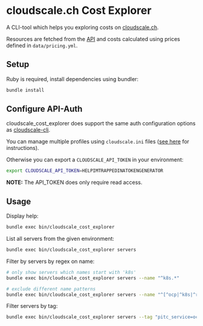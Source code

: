 # cloudscale.ch Cost Explorer

A CLI-tool which helps you exploring costs on [cloudscale.ch](https://www.cloudscale.ch).

Resources are fetched from the [API](https://www.cloudscale.ch/en/api/v1) and costs calculated using prices defined in `data/pricing.yml`.

## Setup

Ruby is required, install dependencies using bundler:

```sh
bundle install
```

## Configure API-Auth

cloudscale_cost_explorer does support the same auth configuration options as [cloudscale-cli](https://cloudscale-ch.github.io/cloudscale-cli/).

You can manage multiple profiles using `cloudscale.ini` files ([see here](https://cloudscale-ch.github.io/cloudscale-cli/auth/) for instructions). 


Otherwise you can export a `CLOUDSCALE_API_TOKEN` in your environment:

```sh
export CLOUDSCALE_API_TOKEN=HELPIMTRAPPEDINATOKENGENERATOR
```

**NOTE:** The API_TOKEN does only require read access.


## Usage

Display help:

```sh
bundle exec bin/cloudscale_cost_explorer
```

List all servers from the given environment:

```sh
bundle exec bin/cloudscale_cost_explorer servers
```

Filter by servers by regex on name:

```sh
# only show servers which names start with 'k8s'
bundle exec bin/cloudscale_cost_explorer servers --name "^k8s.*"

# exclude different name patterns
bundle exec bin/cloudscale_cost_explorer servers --name "^[^ocp|^k8s|^rancher|^ocp|^lightning].*"
```

Filter servers by tag:

```sh
bundle exec bin/cloudscale_cost_explorer servers --tag "pitc_service=ocp4"
```
